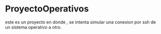 # ProyectoOperativos
este es un proyecto en donde , se intenta simular una conexion por ssh de un sistema operativo a otro.
